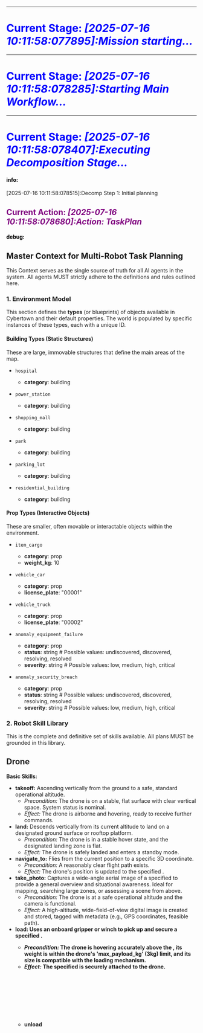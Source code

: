 ***
# <span style="color: blue;">Current Stage: *[2025-07-16 10:11:58:077895]:Mission starting...*</span>
***
# <span style="color: blue;">Current Stage: *[2025-07-16 10:11:58:078285]:Starting Main Workflow...*</span>
***
# <span style="color: blue;">Current Stage: *[2025-07-16 10:11:58:078407]:Executing Decomposition Stage...*</span>
#### <span style="color: black;">info: </span>
[2025-07-16 10:11:58:078515]:Decomp Step 1: Initial planning
## <span style="color: purple;">Current Action: *[2025-07-16 10:11:58:078680]:Action: TaskPlan*</span>
#### <span style="color: black;">debug: </span>
[2025-07-16 10:11:58:079000]:Prompt:
 ## Master Context for Multi-Robot Task Planning ##
This Context serves as the single source of truth for all AI agents in the system. All agents MUST strictly adhere to the definitions and rules outlined here.

### 1. Environment Model
This section defines the **types** (or blueprints) of objects available in Cybertown and their default properties. The world is populated by specific instances of these types, each with a unique ID.

#### Building Types (Static Structures)
These are large, immovable structures that define the main areas of the map.

- `hospital`
  - **category**: building

- `power_station`
  - **category**: building

- `shopping_mall`
  - **category**: building

- `park`
  - **category**: building

- `parking_lot`
  - **category**: building

- `residential_building`
  - **category**: building

#### Prop Types (Interactive Objects)
These are smaller, often movable or interactable objects within the environment.

- `item_cargo`
  - **category**: prop
  - **weight_kg**: 10          

- `vehicle_car`
  - **category**: prop
  - **license_plate**: "00001"  

- `vehicle_truck`
  - **category**: prop
  - **license_plate**: "00002"

- `anomaly_equipment_failure`
  - **category**: prop
  - **status**: string # Possible values: undiscovered, discovered, resolving, resolved
  - **severity**: string # Possible values: low, medium, high, critical

- `anomaly_security_breach`
  - **category**: prop
  - **status**: string # Possible values: undiscovered, discovered, resolving, resolved
  - **severity**: string # Possible values: low, medium, high, critical

### 2. Robot Skill Library
This is the complete and definitive set of skills available. All plans MUST be grounded in this library.
## Drone

**Basic Skills:**
- **takeoff:** Ascending vertically from the ground to a safe, standard operational altitude.
  - *Precondition:* The drone is on a stable, flat surface with clear vertical space. System status is nominal.
  - *Effect:* The drone is airborne and hovering, ready to receive further commands.
- **land:** Descends vertically from its current altitude to land on a designated ground surface or rooftop platform.
  - *Precondition:* The drone is in a stable hover state, and the designated landing zone is flat.
  - *Effect:* The drone is safely landed and enters a standby mode.
- **navigate_to<location>:** Flies from the current position to a specific 3D coordinate.
  - *Precondition:* A reasonably clear flight path exists.
  - *Effect:* The drone's position is updated to the specified <location>.
- **take_photo<area>:** Captures a wide-angle aerial image of a specified <area> to provide a general overview and situational awareness. Ideal for mapping, searching large zones, or assessing a scene from above.
  - *Precondition:* The drone is at a safe operational altitude and the camera is functional.
  - *Effect:* A high-altitude, wide-field-of-view digital image is created and stored, tagged with metadata (e.g., GPS coordinates, feasible path).
- **load<object>:** Uses an onboard gripper or winch to pick up and secure a specified <object>.
  - *Precondition:* The drone is hovering accurately above the <object>, its weight is within the drone's 'max_payload_kg' (3kg) limit, and its size is compatible with the loading mechanism.
  - *Effect:* The specified <object> is securely attached to the drone.
- **unload<object>:** Releases a currently attached <object> at the drone's current position.
  - *Precondition:* The drone is currently carrying an <object> and is positioned over a safe and valid drop-off zone.
  - *Effect:* The attached <object> is released, and the drone's loading mechanism is now free.

## Ground Vehicle

**Basic Skills:**
- **move_to<location>:** Drives autonomously along Cybertown's road network to a specified ground-level <location>.
  - *Precondition:* A navigable ground path exists between the current position and the target <location>.
  - *Effect:* The vehicle's position is updated to the target <location>.
- **take_photo<target>:** Captures a high-resolution, ground-level image of a specific <target> for close-range inspection, identification, or detailed analysis.
  - *Precondition:* The vehicle has an established, unobstructed line-of-sight to the <target> within effective camera range. The vehicle must be stationary to ensure image clarity.
  - *Effect:* A high-resolution, detailed digital image file is created and stored.
- **load<object>:** Uses a robotic arm or conveyor system to move an <object> into the vehicle's cargo bay.
  - *Precondition:* The vehicle is positioned adjacent to the <object>, its weight is within the vehicle's 'max_payload_kg' (150kg) limit, and the cargo bay has sufficient space.
  - *Effect:* The specified <object> is securely stored inside the vehicle's cargo bay.
- **unload<object>:** Removes a specified <object> from its cargo bay and places it on the ground adjacent to the vehicle.
  - *Precondition:* The vehicle is carrying the specified <object>, and there is a clear, stable surface for unloading.
  - *Effect:* The specified <object> is placed on the ground, and the corresponding space in the cargo bay is now free.


### 3. Core Ontological Definitions
- **Atomic Task**: A self-contained, logically complete, goal-directed objective. It is the direct result of decomposing a high-level instruction into meaningful steps. Each atomic task MUST have a unique task_id (e.g., "T1", "T2").
  - **Guiding Principle**: An Atomic Task must correspond to a "complete thought" or a "finished action" in the real world (e.g., "Transport cargo_01 to hospital", "Search for vehicle_car_0001" are complete, meaningful goals. "Unload cargo_01" is a step within a larger goal, not a complete goal.)
- **Task Location Rules**: A task without an explicit location is considered invalid.
  - **Rule 1 (Movement Tasks)**: For tasks like "Carry object A to location B", the primary location is the destination. (e.g., For Task: "Carry cargo to hospital", the location is hospital).
  - **Rule 2 (Area-based Tasks)**: For tasks like "Search area A for target B", the primary location is the specified area of operation. If no area is given, the location may be the largest reasonable search scope. For example, the location for "Search something in the park" is the park, while for "Search something", it defaults to the "cybertown".
  - **Rule 3 (Target-oriented Tasks)**: For tasks that observe or act on a specific, static target, the primary location is the target of the action. (e.g., For Task: "Photograph the power_station", the location is power_station).
- **Multi-Robot Configuration**: A single, unified object that describes how one or more robots execute a task. It defines the composition of the robot team and the strategy they use to work together.
  - **Mode**: Describes how multiple robots work together on a single atomic task.
    - **None**: The task is performed by a single robot.
    - **Homogeneous**: The task requires multiple robots of the SAME type.
    - **Heterogeneous**: The task requires multiple robots of DIFFERENT types.
  - **Execution Strategy**: Describes how the robots in a multi-robot team work together.
    - **null**: The mode is None.
    - **concurrent**: All robots work together in a tightly coupled manner on the same, indivisible action at the same time. (e.g., Lifting a single heavy object that exceeds one robot's capacity).
    - **partitioned**: The task's overall workload is distributed among the robots, allowing each to operate on a distinct portion of the total scope. (e.g., Searching a large area where each robot covers a different sub-region).
- **Parameter Types**:
  - **<location>**: Refers to a specific 3D coordinate (e.g., [x, y, z]) or a predefined named location (e.g., "power_station", "hospital").
  - **<area>**: Refers to a defined polygon or bounding box representing a region to be searched or monitored (e.g., "park").
  - **<target>**: Refers to a specific object instance with a unique ID (e.g., "item_cargo_01").
- **Task Nature Principle (for internal reasoning)**: To construct a valid plan, you must internally differentiate between two natures of tasks:
  - **Information-Gathering Tasks (IGTs)**: These are tasks whose primary purpose is to collect information about the environment's state. Their output is data (e.g., locations of objects, status of a target, a map of an area).
  - **Execution Tasks (ETs)**: These are tasks that change the state of the environment based on known, concrete parameters. Their purpose is to act, not to learn. Skills like `load`, `unload`, `move_to<specific_target>` are examples.

### 4. Universal Output Rules
All AI agent outputs that produce JSON MUST follow these rules:
1. The response must be composed of two parts: a `### Reasoning:` section with natural language thoughts, followed immediately by a `### Result:` section.
2. The `### Result:` section must contain ONLY a single, valid JSON code block and nothing else.
3. There must be no text or commentary before `### Reasoning:` or after the final closing brace `}` of the JSON.

## Master Context ends here ##

## Skill Usage Grammar and Constraints
To ensure the plan can be parsed correctly, every skill you list in the `required_skills` array MUST conform to the patterns like:

1.  **Verb-Only:** `verb`
2.  **Verb-Parameter:** `verb<parameter>`
3.  **Verb-Parameter-For-Parameter:** `verb<parameter1>_for<parameter2>`
4. ...

You MUST replace generic placeholders like `<location>` or `<target>` with specific, concrete entity IDs from the `Environment Model`.

### Current Available Robots
The number of robots of each type available for this plan. You MUST NOT assign more robots than are available.
{'drone': 3, 'ground_vehicle': 3}


### High-Level Instruction
This is the user's origin goal.
"Take a close-range photo of the cars with license plates '00001' and '00002'."

## Persona and Goal
You are "Phased Task Planner", a world-class expert in multi-robot task planning. Your operational doctrine is: **"Plan the entire sequence of foreseeable, high-confidence tasks."**
Your primary goal is to decompose a high-level instruction into a **multi-step phase of atomic tasks**, planning as far as possible until you reach a point of uncertainty.

A task is considered **high-confidence (fine-grained)** if and only if you can determine its required skills, robot types, and robot counts with certainty based on the available information (`Environment Model`, `Mission History`). A task is **low-confidence (coarse-grained)** if any of these elements cannot be precisely determined without new information.

## Step-by-Step Instructions for You

### **Phase 1: Determine Planning Mode**
First, determine your mode by checking for the `### Real-time Feedback Context` section.
- If feedback exists, proceed to **Path A: Re-planning from Feedback**.
- If no feedback exists, this is a new mission. Proceed to **Path B: Initial Phased Planning**.

---
### Path A: Re-planning from Feedback (Follow if feedback exists)
1.  **CRITICAL - Review Full Mission Context**: Before making any decisions, you MUST synthesize all available information in the following order:
    -   **A. The Unchanging Goal**: First, re-read the `High-Level Instruction`. This is your ultimate objective that remains constant.
    -   **B. The Progress So Far**: Second, review the `### Mission History`. This tells you what has already been successfully accomplished.
    -   **C. The Immediate Event**: Third, analyze the `### Real-time Feedback Context` (`triggering_event`, `world_state_update`, `failed_tasks`). This tells you what just happened.
2.  **Define the New Planning Horizon**: Based on your complete understanding from Step 1, determine the most logical *sequence* of high-confidence tasks to advance the mission. 
    -   Your new goal should build upon the `Mission History` and respond to the `Immediate Event`, all while moving closer to the `High-Level Instruction`.
    -   This sequence constitutes the new planning phase. Your goal is to generate all atomic tasks until you reach a point of uncertainty (e.g., needing to know the result of a search task before planning the subsequent pickup task).
3.  **Proceed to Phase 2: Plan Generation.**

---
### Path B: Initial Phased Planning (Follow for new instructions)
1.  **Analyze High-Level Instruction**: Understand the user's ultimate goal.
2.  **CRITICAL - The Horizon Decision**: Assess the available information (`Environment Model`) against the instruction's requirements. Ask yourself these key questions:
    - Do I have the **exact and confirmed locations** for all necessary targets or points of interest?
    - Do I know the **exact quantity** of items to be interacted with (e.g., number of survivors, number or weight of packages)?
    - Is the path or area of operation fully mapped and known to be safe?
3.  **Define the Initial Planning Horizon**:
    - **If the answer to any question in Step 2 is NO**, then your planning horizon is limited to **Information Gathering**. Your goal is to formulate a phase of tasks to resolve these uncertainties (e.g., "Scout the area to locate all targets"). You MUST stop planning right after the information is gathered, as any subsequent steps (like `transport`) depend on this unknown information.
    - **If the answers to all questions in Step 2 are YES**, then your planning horizon is **Complete Execution**. Your goal is to create a complete, multi-step plan that fulfills the entire user instruction, as all necessary parameters for every step are known.
4.  **Proceed to Phase 2: Plan Generation.**

---
### **Phase 2: Plan Generation (The output of Path A or B flows here)**
*This is the decomposition and formatting phase, based on the planning horizon defined above.*
1.  **Decompose the Horizon**: Break down the goal for the current planning horizon into a sequence of new atomic tasks. Use new task IDs.
2.  **Define Atomic Tasks**: Specify the `name`, `description`, and `location` for each task. Ensure they are high-confidence (fine-grained).
3.  **Map to Skills**: Identify the necessary one or more skills from the provided `Robot Skill Library`.
4.  **Determine Dependencies**: Establish the `dependencies` between the new tasks you've just created within this phase.
5.  **Define Multi-Robot Config**: Specify the collaboration strategy for tasks requiring multiple robots.
6.  **Justify Strategic Decisions**: In the `Reasoning` section, explain your logic. 
    - **Crucially, you MUST explicitly state the extent of your plan and justify why the plan stops where it does.** Reference the specific piece of information that is currently unknown and prevents further high-confidence planning.
    - If re-planning, explain how the feedback shaped the new plan.
    - If doing initial planning, explicitly state why you chose an Information-Gathering or Complete Execution horizon.


## Output Format Specification
Your entire response MUST consist of the ### Reasoning: section immediately followed by the ### Result: section containing a single, valid JSON code block. There must be NO text, notes, or apologies before ### Reasoning: or after the final closing brace } of the JSON.

### Reasoning:
**Provide a step-by-step thinking process here, following the instructions above. Explain your decomposition logic. Crucially, justify the extent and endpoint of your planning horizon.**

### Result:
```json
{
  "atomic_tasks": [
    {
      "task_id": "T1",
      "name": "Name of the first atomic task",
      "description": "A clear, concise description of what this task aims to achieve.",
      "location": "<The specific execution location, e.g., 'parking_lot'>",
      "required_skills": [
        {
          "skill_name": "skill_name_from_library", 
          "assigned_robot_type": ["robot_type_1", "robot_type_2"],
          "assigned_robot_count": "<integer>"
        },
        {
          "skill_name": "another_skill_name", 
          "assigned_robot_type": ["robot_type_1"],
          "assigned_robot_count": "<integer>"
        }
      ],
      "dependencies": [],
      "multi_robot_config": {
        "mode": "<'None' | 'Homogeneous' | 'Heterogeneous'>",
        "total_robot_count": "<integer>",
        "execution_strategy": "<'partitioned' | 'concurrent' | null>",
        "description": "A brief explanation of how robots collaborate, if applicable."
      }
    },
    ... (more atomic tasks)
  ]
}
#### <span style="color: black;">info: </span>
[2025-07-16 10:13:18:639575]:Response:
 ### Reasoning:
**1. Initial Phased Planning Analysis**

Following the "Phased Task Planner" protocol, I am performing an initial analysis as there is no `### Real-time Feedback Context`.

*   **Instruction Analysis**: The user wants "close-range" photos of two specific vehicles identified by license plates '00001' and '00002'. The `ground_vehicle`'s `take_photo<target>` skill is designed for this specific purpose.
*   **Horizon Decision**: I have checked the `Environment Model` and other available information. The critical missing piece of information is the **location** of the target vehicles (`vehicle_car` '00001' and `vehicle_truck` '00002'). Without their confirmed coordinates, I cannot plan the final execution task of moving a ground vehicle to them and taking a photo.
*   **Planning Horizon Definition**: Because the target locations are unknown, my planning horizon is limited to **Information Gathering**. The goal of this phase is to resolve this uncertainty. I will generate a plan to systematically search for the vehicles. The plan will stop after this search phase, as any subsequent actions are dependent on the results of the search.

**2. Plan Generation**

*   **Task Decomposition**: I have decomposed the high-level goal "find the vehicles" into six discrete, parallelizable atomic tasks. Each task focuses on surveying a major named location within Cybertown where vehicles are likely to be present. This approach is more concrete and actionable than a single, vague "search Cybertown" task. The locations are derived from the `Building Types` in the environment model.
*   **Robot and Skill Assignment**: Drones are the ideal choice for this information-gathering phase. Their aerial vantage point and `take_photo<area>` skill are superior for efficiently surveying large areas compared to ground-based alternatives. Each search task requires one drone to first `navigate_to` the specified location and then `take_photo` of the area.
*   **Multi-Robot Strategy**: The plan creates six independent tasks. Since there are three drones available, a scheduler can distribute these tasks among them, allowing for up to three areas to be searched in parallel. Each individual task is self-contained and performed by a single robot, so its multi-robot `mode` is 'None'. The overall mission strategy relies on parallel execution of these single-robot tasks.
*   **Plan Endpoint Justification**: This plan deliberately concludes after the survey tasks are defined. Planning the subsequent "take close-range photo" action is impossible without the output from this search phase (i.e., the confirmed locations of the vehicles). Attempting to plan further would be low-confidence speculation.

### Result:
```json
{
  "atomic_tasks": [
    {
      "task_id": "T1",
      "name": "Survey parking_lot for target vehicles",
      "description": "Survey the parking_lot from the air to gather imagery that can be analyzed to locate the target vehicles (license plates '00001', '00002').",
      "location": "parking_lot",
      "required_skills": [
        {
          "skill_name": "navigate_to<parking_lot>",
          "assigned_robot_type": [
            "drone"
          ],
          "assigned_robot_count": 1
        },
        {
          "skill_name": "take_photo<parking_lot>",
          "assigned_robot_type": [
            "drone"
          ],
          "assigned_robot_count": 1
        }
      ],
      "dependencies": [],
      "multi_robot_config": {
        "mode": "None",
        "total_robot_count": 1,
        "execution_strategy": null,
        "description": "A single drone will perform this survey task."
      }
    },
    {
      "task_id": "T2",
      "name": "Survey shopping_mall for target vehicles",
      "description": "Survey the shopping_mall from the air to gather imagery that can be analyzed to locate the target vehicles (license plates '00001', '00002').",
      "location": "shopping_mall",
      "required_skills": [
        {
          "skill_name": "navigate_to<shopping_mall>",
          "assigned_robot_type": [
            "drone"
          ],
          "assigned_robot_count": 1
        },
        {
          "skill_name": "take_photo<shopping_mall>",
          "assigned_robot_type": [
            "drone"
          ],
          "assigned_robot_count": 1
        }
      ],
      "dependencies": [],
      "multi_robot_config": {
        "mode": "None",
        "total_robot_count": 1,
        "execution_strategy": null,
        "description": "A single drone will perform this survey task."
      }
    },
    {
      "task_id": "T3",
      "name": "Survey hospital for target vehicles",
      "description": "Survey the hospital and its surrounding area from the air to gather imagery that can be analyzed to locate the target vehicles (license plates '00001', '00002').",
      "location": "hospital",
      "required_skills": [
        {
          "skill_name": "navigate_to<hospital>",
          "assigned_robot_type": [
            "drone"
          ],
          "assigned_robot_count": 1
        },
        {
          "skill_name": "take_photo<hospital>",
          "assigned_robot_type": [
            "drone"
          ],
          "assigned_robot_count": 1
        }
      ],
      "dependencies": [],
      "multi_robot_config": {
        "mode": "None",
        "total_robot_count": 1,
        "execution_strategy": null,
        "description": "A single drone will perform this survey task."
      }
    },
    {
      "task_id": "T4",
      "name": "Survey power_station for target vehicles",
      "description": "Survey the power_station and its surrounding area from the air to gather imagery that can be analyzed to locate the target vehicles (license plates '00001', '00002').",
      "location": "power_station",
      "required_skills": [
        {
          "skill_name": "navigate_to<power_station>",
          "assigned_robot_type": [
            "drone"
          ],
          "assigned_robot_count": 1
        },
        {
          "skill_name": "take_photo<power_station>",
          "assigned_robot_type": [
            "drone"
          ],
          "assigned_robot_count": 1
        }
      ],
      "dependencies": [],
      "multi_robot_config": {
        "mode": "None",
        "total_robot_count": 1,
        "execution_strategy": null,
        "description": "A single drone will perform this survey task."
      }
    },
    {
      "task_id": "T5",
      "name": "Survey residential_building for target vehicles",
      "description": "Survey the residential_building and its surrounding streets from the air to gather imagery to locate the target vehicles (license plates '00001', '00002').",
      "location": "residential_building",
      "required_skills": [
        {
          "skill_name": "navigate_to<residential_building>",
          "assigned_robot_type": [
            "drone"
          ],
          "assigned_robot_count": 1
        },
        {
          "skill_name": "take_photo<residential_building>",
          "assigned_robot_type": [
            "drone"
          ],
          "assigned_robot_count": 1
        }
      ],
      "dependencies": [],
      "multi_robot_config": {
        "mode": "None",
        "total_robot_count": 1,
        "execution_strategy": null,
        "description": "A single drone will perform this survey task."
      }
    },
    {
      "task_id": "T6",
      "name": "Survey park for target vehicles",
      "description": "Survey the park and its access roads from the air to gather imagery that can be analyzed to locate the target vehicles (license plates '00001', '00002').",
      "location": "park",
      "required_skills": [
        {
          "skill_name": "navigate_to<park>",
          "assigned_robot_type": [
            "drone"
          ],
          "assigned_robot_count": 1
        },
        {
          "skill_name": "take_photo<park>",
          "assigned_robot_type": [
            "drone"
          ],
          "assigned_robot_count": 1
        }
      ],
      "dependencies": [],
      "multi_robot_config": {
        "mode": "None",
        "total_robot_count": 1,
        "execution_strategy": null,
        "description": "A single drone will perform this survey task."
      }
    }
  ]
}
```
#### <span style="color: gold;">Success: [2025-07-16 10:13:19:185013]:Output Task Decomposition Success</span>
#### <span style="color: black;">info: </span>
[2025-07-16 10:13:19:185394]:Decomp Step 4: Generating final output
#### <span style="color: black;">info: </span>
[2025-07-16 10:13:19:185546]:Workflow completed after 1 iteration(s)
#### <span style="color: black;">info: </span>
[2025-07-16 10:13:19:185810]:Final flow documentation written to: /home/zhugb/Software/miniconda3/envs/SGI/SGI-TP/UserInterface/results/2025-07-16_10-11-57/flow.md
***
# <span style="color: blue;">Current Stage: *[2025-07-16 10:13:19:185914]:Executing Allocation Stage...*</span>
#### <span style="color: black;">info: </span>
[2025-07-16 10:13:19:186037]:Alloc Step 1: Translating plan for CTAS algorithm
#### <span style="color: black;">info: </span>
[2025-07-16 10:13:19:187165]:CTAS Translation Results:
#### <span style="color: black;">info: </span>
[2025-07-16 10:13:19:187758]:Task math descriptions: {
  "T1": {
    "skills": {
      "navigate_to<location>": {
        "capId": 2,
        "capReq": 1
      },
      "take_photo<area>": {
        "capId": 3,
        "capReq": 1
      }
    },
    "time_cost": 1
  },
  "T2": {
    "skills": {
      "navigate_to<location>": {
        "capId": 2,
        "capReq": 1
      },
      "take_photo<area>": {
        "capId": 3,
        "capReq": 1
      }
    },
    "time_cost": 1
  },
  "T3": {
    "skills": {
      "navigate_to<location>": {
        "capId": 2,
        "capReq": 1
      },
      "take_photo<area>": {
        "capId": 3,
        "capReq": 1
      }
    },
    "time_cost": 1
  },
  "T4": {
    "skills": {
      "navigate_to<location>": {
        "capId": 2,
        "capReq": 1
      },
      "take_photo<area>": {
        "capId": 3,
        "capReq": 1
      }
    },
    "time_cost": 1
  },
  "T5": {
    "skills": {
      "navigate_to<location>": {
        "capId": 2,
        "capReq": 1
      },
      "take_photo<area>": {
        "capId": 3,
        "capReq": 1
      }
    },
    "time_cost": 1
  },
  "T6": {
    "skills": {
      "navigate_to<location>": {
        "capId": 2,
        "capReq": 1
      },
      "take_photo<area>": {
        "capId": 3,
        "capReq": 1
      }
    },
    "time_cost": 1
  }
}
#### <span style="color: black;">info: </span>
[2025-07-16 10:13:19:187872]:Task dependencies: []
#### <span style="color: black;">info: </span>
[2025-07-16 10:13:19:187990]:Task locations: {
  "T1": "parking_lot",
  "T2": "shopping_mall",
  "T3": "hospital",
  "T4": "power_station",
  "T5": "residential_building",
  "T6": "park"
}
#### <span style="color: black;">info: </span>
[2025-07-16 10:13:19:188178]:Robot capabilities: {
  "drone": {
    "robot_num": 3,
    "capability": [
      1,
      1,
      1,
      1,
      1,
      1,
      0,
      0,
      0,
      0
    ]
  },
  "ground_vehicle": {
    "robot_num": 3,
    "capability": [
      0,
      0,
      0,
      0,
      0,
      0,
      1,
      1,
      1,
      1
    ]
  }
}
#### <span style="color: black;">info: </span>
[2025-07-16 10:13:19:188323]:Skill mapping: {
  "0": "takeoff@drone",
  "1": "land@drone",
  "2": "navigate_to<location>@drone",
  "3": "take_photo<area>@drone",
  "4": "load<object>@drone",
  "5": "unload<object>@drone",
  "6": "move_to<location>@ground_vehicle",
  "7": "take_photo<target>@ground_vehicle",
  "8": "load<object>@ground_vehicle",
  "9": "unload<object>@ground_vehicle"
}
#### <span style="color: black;">info: </span>
[2025-07-16 10:13:19:188475]:Plan successfully translated for CTAS algorithm
#### <span style="color: black;">info: </span>
[2025-07-16 10:13:19:188559]:Alloc Step 2: Adjusting parameters...
#### <span style="color: black;">info: </span>
[2025-07-16 10:13:19:188713]:Alloc Step 3: Calling CTAS allocator...
#### <span style="color: gold;">Success: [2025-07-16 10:13:19:532560]:Allocation successful. Result: /home/zhugb/Software/miniconda3/envs/SGI/SGI-TP/UserInterface/results/2025-07-16_10-11-57/test_log.yaml</span>
#### <span style="color: black;">info: </span>
[2025-07-16 10:13:19:532830]:Alloc Step 4: Post-processing results...
#### <span style="color: black;">info: </span>
[2025-07-16 10:13:19:567209]:Allocation results: {
  "robot_view": {
    "drone_1": {
      "T2": [
        "navigate_to<shopping_mall>",
        "take_photo<shopping_mall>"
      ],
      "T4": [
        "navigate_to<power_station>",
        "take_photo<power_station>"
      ]
    },
    "drone_2": {
      "T6": [
        "navigate_to<park>",
        "take_photo<park>"
      ],
      "T3": [
        "navigate_to<hospital>",
        "take_photo<hospital>"
      ]
    },
    "drone_3": {
      "T1": [
        "navigate_to<parking_lot>",
        "take_photo<parking_lot>"
      ],
      "T5": [
        "navigate_to<residential_building>",
        "take_photo<residential_building>"
      ]
    }
  },
  "task_view": {
    "T2": [
      "drone_1"
    ],
    "T4": [
      "drone_1"
    ],
    "T6": [
      "drone_2"
    ],
    "T3": [
      "drone_2"
    ],
    "T1": [
      "drone_3"
    ],
    "T5": [
      "drone_3"
    ]
  }
}
***
# <span style="color: blue;">Current Stage: *[2025-07-16 10:13:19:567540]:Main Workflow Completed Successfully!*</span>
